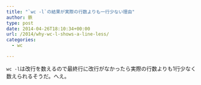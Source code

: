 ```yaml
---
title: "`wc -l`の結果が実際の行数よりも一行少ない理由"
author: 鉄
type: post
date: 2014-04-26T18:10:34+00:00
url: /2014/why-wc-l-shows-a-line-less/
categories:
  - wc

---
```

`wc -l`は改行を数えるので最終行に改行がなかったら実際の行数よりも1行少なく数えられるそうだ。へえ。

